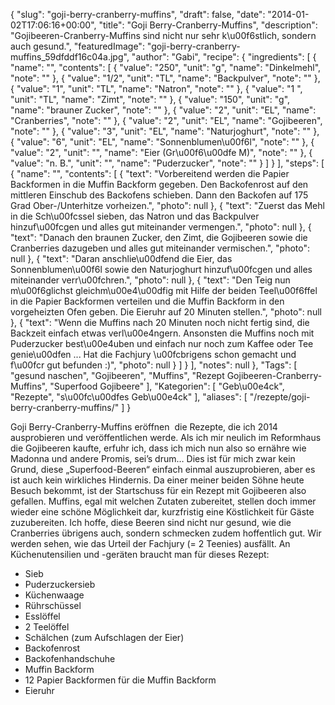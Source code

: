 {
    "slug": "goji-berry-cranberry-muffins",
    "draft": false,
    "date": "2014-01-02T17:06:16+00:00",
    "title": "Goji Berry-Cranberry-Muffins",
    "description": "Gojibeeren-Cranberry-Muffins sind nicht nur sehr k\u00f6stlich, sondern auch gesund.",
    "featuredImage": "goji-berry-cranberry-muffins_59dfddf16c04a.jpg",
    "author": "Gabi",
    "recipe": {
        "ingredients": [
            {
                "name": "",
                "contents": [
                    {
                        "value": "250",
                        "unit": "g",
                        "name": "Dinkelmehl",
                        "note": ""
                    },
                    {
                        "value": "1\/2",
                        "unit": "TL",
                        "name": "Backpulver",
                        "note": ""
                    },
                    {
                        "value": "1",
                        "unit": "TL",
                        "name": "Natron",
                        "note": ""
                    },
                    {
                        "value": "1 ",
                        "unit": "TL",
                        "name": "Zimt",
                        "note": ""
                    },
                    {
                        "value": "150",
                        "unit": "g",
                        "name": "brauner Zucker",
                        "note": ""
                    },
                    {
                        "value": "2",
                        "unit": "EL",
                        "name": "Cranberries",
                        "note": ""
                    },
                    {
                        "value": "2",
                        "unit": "EL",
                        "name": "Gojibeeren",
                        "note": ""
                    },
                    {
                        "value": "3",
                        "unit": "EL",
                        "name": "Naturjoghurt",
                        "note": ""
                    },
                    {
                        "value": "6",
                        "unit": "EL",
                        "name": "Sonnenblumen\u00f6l",
                        "note": ""
                    },
                    {
                        "value": "2",
                        "unit": "",
                        "name": "Eier (Gr\u00f6\u00dfe M)",
                        "note": ""
                    },
                    {
                        "value": "n. B.",
                        "unit": "",
                        "name": "Puderzucker",
                        "note": ""
                    }
                ]
            }
        ],
        "steps": [
            {
                "name": "",
                "contents": [
                    {
                        "text": "Vorbereitend werden die Papier Backformen in die Muffin Backform gegeben. Den Backofenrost auf den mittleren Einschub des Backofens schieben. Dann den Backofen auf 175 Grad Ober-\/Unterhitze vorheizen.",
                        "photo": null
                    },
                    {
                        "text": "Zuerst das Mehl in die Sch\u00fcssel sieben, das Natron und das Backpulver hinzuf\u00fcgen und alles gut miteinander vermengen.",
                        "photo": null
                    },
                    {
                        "text": "Danach den braunen Zucker, den Zimt, die Gojibeeren sowie die Cranberries dazugeben und alles gut miteinander vermischen.",
                        "photo": null
                    },
                    {
                        "text": "Daran anschlie\u00dfend die Eier, das Sonnenblumen\u00f6l sowie den Naturjoghurt hinzuf\u00fcgen und alles miteinander verr\u00fchren.",
                        "photo": null
                    },
                    {
                        "text": "Den Teig nun m\u00f6glichst gleichm\u00e4\u00dfig mit Hilfe der beiden Teel\u00f6ffel in die Papier Backformen verteilen und die Muffin Backform in den vorgeheizten Ofen geben. Die Eieruhr auf 20 Minuten stellen.",
                        "photo": null
                    },
                    {
                        "text": "Wenn die Muffins nach 20 Minuten noch nicht fertig sind, die Backzeit einfach etwas verl\u00e4ngern. Ansonsten  die Muffins noch mit Puderzucker best\u00e4uben und einfach nur noch zum Kaffee oder Tee genie\u00dfen ... Hat die Fachjury \u00fcbrigens schon gemacht und f\u00fcr gut befunden :)",
                        "photo": null
                    }
                ]
            }
        ],
        "notes": null
    },
    "Tags": [
        "gesund naschen",
        "Gojibeeren",
        "Muffins",
        "Rezept Gojibeeren-Cranberry-Muffins",
        "Superfood Gojibeere"
    ],
    "Kategorien": [
        "Geb\u00e4ck",
        "Rezepte",
        "s\u00fc\u00dfes Geb\u00e4ck"
    ],
    "aliases": [
        "\/rezepte\/goji-berry-cranberry-muffins\/"
    ]
}

Goji Berry-Cranberry-Muffins eröffnen  die Rezepte, die ich 2014 ausprobieren und veröffentlichen werde. Als ich mir neulich im Reformhaus die Gojibeeren kaufte, erfuhr ich, dass ich mich nun also so ernähre wie Madonna und andere Promis, sei&#8217;s drum&#8230; Dies ist für mich zwar kein Grund, diese &#8222;Superfood-Beeren&#8220; einfach einmal auszuprobieren, aber es ist auch kein wirkliches Hindernis. Da einer meiner beiden Söhne heute Besuch bekommt, ist der Startschuss für ein Rezept mit Gojibeeren also gefallen. Muffins, egal mit welchen Zutaten zubereitet, stellen doch immer wieder eine schöne Möglichkeit dar, kurzfristig eine Köstlichkeit für Gäste zuzubereiten. Ich hoffe, diese Beeren sind nicht nur gesund, wie die Cranberries übrigens auch, sondern schmecken zudem hoffentlich gut. Wir werden sehen, wie das Urteil der Fachjury (= 2 Teenies) ausfällt. An Küchenutensilien und -geräten braucht man für dieses Rezept:

 * Sieb
 * Puderzuckersieb
 * Küchenwaage
 * Rührschüssel
 * Esslöffel
 * 2 Teelöffel
 * Schälchen (zum Aufschlagen der Eier)
 * Backofenrost
 * Backofenhandschuhe
 * Muffin Backform
 * 12 Papier Backformen für die Muffin Backform
 * Eieruhr
